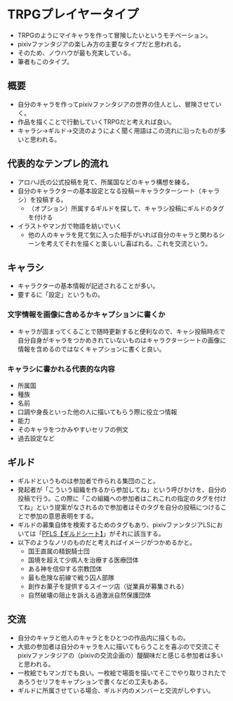 # TRPGプレイヤータイプ
* TRPGのようにマイキャラを作って冒険したいというモチベーション。
* pixivファンタジアの楽しみ方の主要なタイプだと思われる。
* そのため、ノウハウが最も充実している。
* 筆者もこのタイプ。

## 概要
* 自分のキャラを作ってpixivファンタジアの世界の住人とし、冒険させていく。
* 作品を描くことで行動していくTRPGだと考えれば良い。
* キャラシ→ギルド→交流のようによく聞く用語はこの流れに沿ったものが多いと思われる。

## 代表的なテンプレ的流れ
* アロハJ氏の公式投稿を見て、所属国などのキャラ構想を練る。
* 自分のキャラクターの基本設定となる投稿＝キャラクターシート（キャラシ）を投稿する。
  * （オプション）所属するギルドを探して、キャラシ投稿にギルドのタグを付ける
* イラストやマンガで物語を紡いでいく
  * 他の人のキャラを見て気に入った相手がいれば自分のキャラと関わるシーンを考えてそれを描くと楽しいし喜ばれる。これを交流という。


## キャラシ
* キャラクターの基本情報が記述されることが多い。
* 要するに「設定」というもの。

### 文字情報を画像に含めるかキャプションに書くか
* キャラが固まってくることで随時更新すると便利なので、キャシ投稿時点で自分自身がキャラをつかめきれていないものはキャラクターシートの画像に情報を含めるのではなくキャプションに書くと良い。

### キャラシに書かれる代表的な内容
* 所属国
* 種族
* 名前
* 口調や身長といった他の人に描いてもらう際に役立つ情報
* 能力
* そのキャラをつかみやすいセリフの例文
* 過去設定など


## ギルド
* ギルドというものは参加者で作られる集団のこと。
* 発起者が「こういう組織を作るから参加してね」という呼びかけを、自分の投稿で行う。この際に「この組織への参加者はこれこれの指定のタグを付けてね」という提案がなされるので参加者はそのタグを自分の投稿につけることで参加の意思表明をする。
* ギルドの募集自体を検索するためのタグもあり、pixivファンタジアLSにおいては「[PFLS【ギルドシート】](https://www.pixiv.net/search.php?s_mode=s_tag_full&word=PFLS%E3%80%90%E3%82%AE%E3%83%AB%E3%83%89%E3%82%B7%E3%83%BC%E3%83%88%E3%80%91)」がそれに該当する。
* 以下のようなノリのものだと考えればイメージがつかめるかと。
  * 国王直属の精鋭騎士団
  * 国境を超えて少病人を治療する医療団体
  * ある神を信仰する宗教団体
  * 最も危険な前線で戦う囚人部隊
  * 創作お菓子を提供するスイーツ店（従業員が募集される）
  * 自然破壊の阻止を訴える過激派自然保護団体


## 交流
* 自分のキャラと他人のキャラとをひとつの作品内に描くもの。
* 大抵の参加者は自分のキャラを人に描いてもらうことを喜ぶので交流こそpixivファンタジアの（pixivの交流企画の）醍醐味だと感じる参加者は多いと思われる。
* 一枚絵でもマンガでも良い。一枚絵で場面を描いてそこでやり取りされたであろうセリフをキャプションで書くなどの工夫もある。
* ギルドに所属させている場合、ギルド内のメンバーと交流がしやすい。